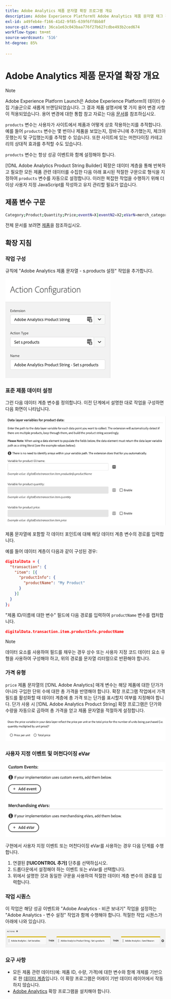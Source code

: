 ```yaml
---
title: Adobe Analytics 제품 문자열 확장 프로그램 개요
description: Adobe Experience Platform의 Adobe Analytics 제품 문자열 태그 확장에 대해 알아봅니다.
exl-id: a49feb4e-f166-41d2-9f85-639f6ff8bb8f
source-git-commit: 36ca1e63c043baa776f27b627cdbe493b2ced674
workflow-type: tm+mt
source-wordcount: '516'
ht-degree: 85%

---
```


# Adobe Analytics 제품 문자열 확장 개요

>[!NOTE]
>
>Adobe Experience Platform Launch은 Adobe Experience Platform의 데이터 수집 기술군으로 새롭게 브랜딩되었습니다. 그 결과 제품 설명서에 몇 가지 용어 변경 사항이 적용되었습니다. 용어 변경에 대한 통합 참고 자료는 다음 [문서](../../../term-updates.md)를 참조하십시오.

`products` 변수는 사용자가 사이트에서 제품과 어떻게 상호 작용하는지를 추적합니다. 예를 들어 `products` 변수는 몇 번이나 제품을 보았는지, 장바구니에 추가했는지, 체크아웃했는지 및 구입했는지를 추적할 수 있습니다. 또한 사이트에 있는 머천다이징 카테고리의 상대적 효과를 추적할 수도 있습니다.

`products` 변수는 항상 성공 이벤트와 함께 설정해야 합니다.

[!DNL Adobe Analytics Product String Builder] 확장은 데이터 계층을 통해 반복하고 필요한 모든 제품 관련 데이터를 수집한 다음 아래 표시된 적절한 구문으로 형식을 지정하여 `products` 변수를 자동으로 설정합니다. 이러한 복잡한 작업을 수행하기 위해 더 이상 사용자 지정 JavaScript를 작성하고 유지 관리할 필요가 없습니다.

## 제품 변수 구문

```bash
Category;Product;Quantity;Price;eventN=X|eventN2=X2;eVarN=merch_category|eVarN2=merch_category2
```

전체 문서를 보려면 [제품](https://experienceleague.adobe.com/docs/analytics/implementation/vars/page-vars/products.html)을 참조하십시오.

## 확장 지침

### 작업 구성

규칙에 &quot;Adobe Analytics 제품 문자열 - s.products 설정&quot; 작업을 추가합니다.

![작업 구성](./images/screenshot-action-config.png)

### 표준 제품 데이터 설정

그런 다음 데이터 계층 변수를 정의합니다. 이전 단계에서 설명한 대로 작업을 구성하면 다음 화면이 나타납니다.

![표준 필드](./images/screenshot-standard-fields.png)

제품 문자열에 포함할 각 데이터 포인트에 대해 해당 데이터 계층 변수의 경로를 입력합니다.

예를 들어 데이터 계층이 다음과 같이 구성된 경우:

```json
digitalData = {
  "transaction": {
    "item": [{
      "productInfo": {
        "productName": "My Product"
      }
    }]
  }
};
```

&quot;제품 ID/이름에 대한 변수&quot; 필드에 다음 경로를 입력하여 `productName` 변수를 캡처합니다.

```json
digitalData.transaction.item.productInfo.productName
```

>[!NOTE]
>
>데이터 요소를 사용하여 필드를 채우는 경우 상수 또는 사용자 지정 코드 데이터 요소 유형을 사용하여 구성해야 하고, 위의 경로를 문자열 리터럴으로 반환해야 합니다.

### 가격 유형

`price` 제품 문자열의 [!DNL Adobe Analytics] 매개 변수는 해당 제품에 대한 단가가 아니라 구입한 단위 수에 대한 총 가격을 반영해야 합니다. 확장 프로그램 작업에서 가격 필드를 활성화할 때 데이터 계층에 총 가격 또는 단가를 표시할지 여부를 지정해야 합니다. 단가 사용 시 [!DNL Adobe Analytics Product String] 확장 프로그램은 단가와 수량을 자동으로 곱하여 총 가격을 얻고 제품 문자열을 적절하게 설정합니다.

![가격 유형](./images/screenshot-price-type.png)

### 사용자 지정 이벤트 및 머천다이징 eVar

![이벤트 및 eVar](./images/screenshot-events-evars.png)

구현에서 사용자 지정 이벤트 또는 머천다이징 eVar를 사용하는 경우 다음 단계를 수행합니다.

1. 연결된 **[!UICONTROL 추가]** 단추를 선택하십시오.
1. 드롭다운에서 설정해야 하는 이벤트 또는 eVar를 선택합니다.
1. 위에서 설명한 것과 동일한 구문을 사용하여 적절한 데이터 계층 변수의 경로를 입력합니다.

### 작업 시퀀스

이 작업은 해당 성공 이벤트와 &quot;Adobe Analytics - 비콘 보내기&quot; 작업을 설정하는 &quot;Adobe Analytics - 변수 설정&quot; 작업과 함께 수행해야 합니다. 적절한 작업 시퀀스가 아래에 나와 있습니다.

![표준 필드](./images/screenshot-action-type.png)

### 요구 사항

* 모든 제품 관련 데이터(예: 제품 ID, 수량, 가격)에 대한 변수와 함께 개체를 기반으로 한 [데이터 계층](https://theblog.adobe.com/data-layers-buzzword-best-practice/)입니다. 이 확장 프로그램은 어레이 기반 데이터 레이어에서 작동하지 않습니다.
* [Adobe Analytics](../analytics/overview.md) 확장 프로그램을 설치해야 합니다.
